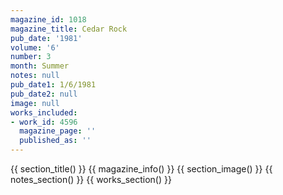 ```yaml
---
magazine_id: 1018
magazine_title: Cedar Rock
pub_date: '1981'
volume: '6'
number: 3
month: Summer
notes: null
pub_date1: 1/6/1981
pub_date2: null
image: null
works_included:
- work_id: 4596
  magazine_page: ''
  published_as: ''
---
```


{{ section_title() }}
{{ magazine_info() }}
{{ section_image() }}
{{ notes_section() }}
{{ works_section() }}

